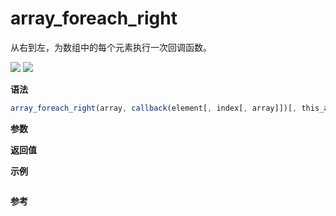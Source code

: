 # array_foreach_right

从右到左，为数组中的每个元素执行一次回调函数。

![](https://img.shields.io/badge/-Array-blue)
![](https://img.shields.io/badge/-Traverse-blue)

**语法**

```js
array_foreach_right(array, callback(element[, index[, array]])[, this_arg])
```

**参数**

**返回值**

**示例**

```js

```

**参考**
